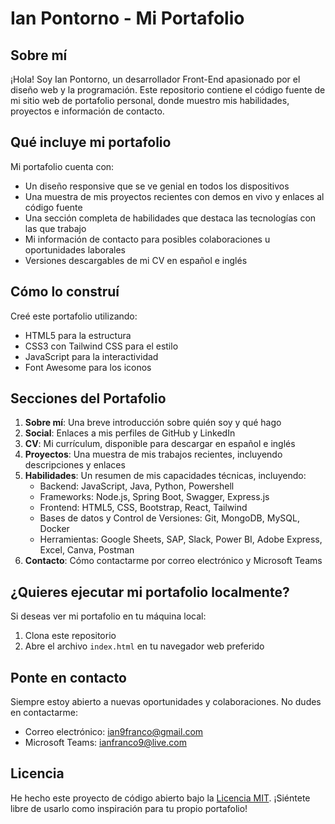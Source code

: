
# Ian Pontorno - Mi Portafolio

## Sobre mí

¡Hola! Soy Ian Pontorno, un desarrollador Front-End apasionado por el diseño web y la programación. Este repositorio contiene el código fuente de mi sitio web de portafolio personal, donde muestro mis habilidades, proyectos e información de contacto.

## Qué incluye mi portafolio

Mi portafolio cuenta con:

- Un diseño responsive que se ve genial en todos los dispositivos
- Una muestra de mis proyectos recientes con demos en vivo y enlaces al código fuente
- Una sección completa de habilidades que destaca las tecnologías con las que trabajo
- Mi información de contacto para posibles colaboraciones u oportunidades laborales
- Versiones descargables de mi CV en español e inglés

## Cómo lo construí

Creé este portafolio utilizando:

- HTML5 para la estructura
- CSS3 con Tailwind CSS para el estilo
- JavaScript para la interactividad
- Font Awesome para los iconos

## Secciones del Portafolio

1. **Sobre mí**: Una breve introducción sobre quién soy y qué hago
2. **Social**: Enlaces a mis perfiles de GitHub y LinkedIn
3. **CV**: Mi currículum, disponible para descargar en español e inglés
4. **Proyectos**: Una muestra de mis trabajos recientes, incluyendo descripciones y enlaces
5. **Habilidades**: Un resumen de mis capacidades técnicas, incluyendo:
   - Backend: JavaScript, Java, Python, Powershell
   - Frameworks: Node.js, Spring Boot, Swagger, Express.js
   - Frontend: HTML5, CSS, Bootstrap, React, Tailwind
   - Bases de datos y Control de Versiones: Git, MongoDB, MySQL, Docker
   - Herramientas: Google Sheets, SAP, Slack, Power BI, Adobe Express, Excel, Canva, Postman
6. **Contacto**: Cómo contactarme por correo electrónico y Microsoft Teams

## ¿Quieres ejecutar mi portafolio localmente?

Si deseas ver mi portafolio en tu máquina local:

1. Clona este repositorio
2. Abre el archivo `index.html` en tu navegador web preferido

## Ponte en contacto

Siempre estoy abierto a nuevas oportunidades y colaboraciones. No dudes en contactarme:

- Correo electrónico: ian9franco@gmail.com
- Microsoft Teams: ianfranco9@live.com

## Licencia

He hecho este proyecto de código abierto bajo la [Licencia MIT](LICENSE). ¡Siéntete libre de usarlo como inspiración para tu propio portafolio!

